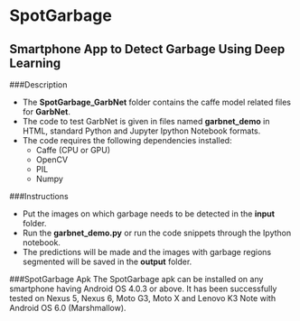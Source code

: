 SpotGarbage
===========
Smartphone App to Detect Garbage Using Deep Learning
----------------------------------------------------

###Description
* The **SpotGarbage_GarbNet** folder contains the caffe model related files for **GarbNet**.
* The code to test GarbNet is given in files named **garbnet_demo** in HTML, standard Python and Jupyter Ipython Notebook formats.
* The code requires the following dependencies installed:
  * Caffe (CPU or GPU)
  * OpenCV
  * PIL
  * Numpy

###Instructions
* Put the images on which garbage needs to be detected in the **input** folder.
* Run the **garbnet_demo.py** or run the code snippets through the Ipython notebook.
* The predictions will be made and the images with garbage regions segmented will be saved in the **output** folder.

###SpotGarbage Apk
The SpotGarbage apk can be installed on any smartphone having Android OS 4.0.3 or above. It has been successfully tested on Nexus 5, Nexus 6, Moto G3, Moto X and Lenovo K3 Note with Android OS 6.0 (Marshmallow).

